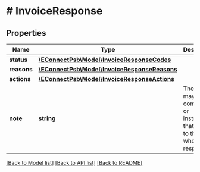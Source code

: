 # # InvoiceResponse

## Properties

Name | Type | Description | Notes
------------ | ------------- | ------------- | -------------
**status** | [**\EConnectPsb\Model\InvoiceResponseCodes**](InvoiceResponseCodes.md) |  |
**reasons** | [**\EConnectPsb\Model\InvoiceResponseReasons**](InvoiceResponseReasons.md) |  | [optional]
**actions** | [**\EConnectPsb\Model\InvoiceResponseActions**](InvoiceResponseActions.md) |  | [optional]
**note** | **string** | The note may give comments or instructions that apply to the whole response. | [optional]

[[Back to Model list]](../../README.md#models) [[Back to API list]](../../README.md#endpoints) [[Back to README]](../../README.md)
